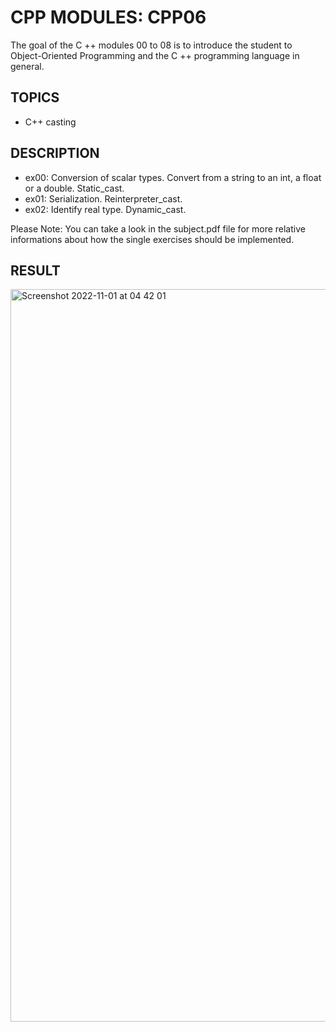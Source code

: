 # CPP MODULES: CPP06
The goal of the C ++ modules 00 to 08 is to introduce the student to Object-Oriented Programming and the C ++ programming language in general.

## TOPICS
- C++ casting

## DESCRIPTION
- ex00: Conversion of scalar types. Convert from a string to an int, a float or a double. Static_cast.
- ex01: Serialization. Reinterpreter_cast.
- ex02: Identify real type. Dynamic_cast.

Please Note: You can take a look in the subject.pdf file for more relative informations about how the single exercises should be implemented.

## RESULT

<img width="1172" alt="Screenshot 2022-11-01 at 04 42 01" src="https://user-images.githubusercontent.com/85942176/199163633-e6eaf529-767e-4a53-b058-a0df4c19bd55.png">
